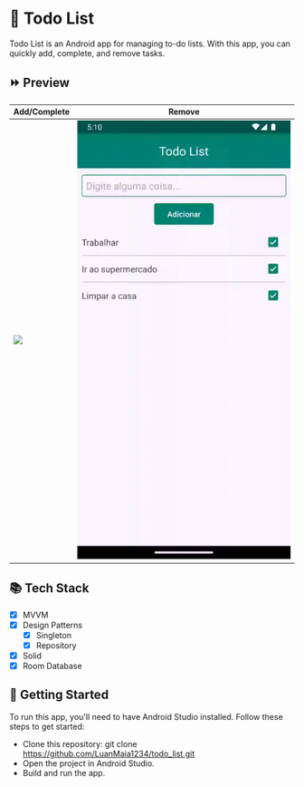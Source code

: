 # 📝 Todo List

Todo List is an Android app for managing to-do lists. With this app, you can quickly add, complete, and remove tasks.

## ⏩ Preview

Add/Complete  | Remove
------------- | -------------
![](https://github.com/LuanMaia1234/todo_list/blob/main/assets/preview/add_check_todo.gif?raw=true) | ![](https://github.com/LuanMaia1234/todo_list/blob/main/assets/preview/remove_todo.gif?raw=true)

## 📚 Tech Stack

- [X] MVVM
- [X] Design Patterns
    - [X] Singleton
    - [X] Repository 
- [X] Solid
- [X] Room Database

## 🚀 Getting Started

To run this app, you'll need to have Android Studio installed. Follow these steps to get started:

 - Clone this repository: git clone https://github.com/LuanMaia1234/todo_list.git
 - Open the project in Android Studio.
 - Build and run the app.
